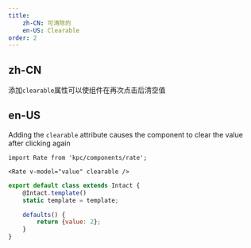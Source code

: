 ```yaml
---
title:
    zh-CN: 可清除的
    en-US: Clearable
order: 2
---
```


## zh-CN

添加`clearable`属性可以使组件在再次点击后清空值

## en-US

Adding the `clearable` attribute causes the component to clear the value after clicking again

```vdt
import Rate from 'kpc/components/rate';

<Rate v-model="value" clearable />
```

```js
export default class extends Intact {
    @Intact.template()
    static template = template;

    defaults() {
        return {value: 2};
    }
}
```

